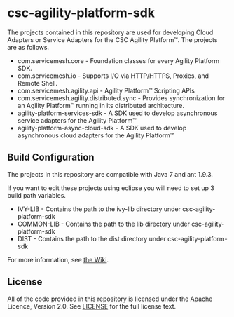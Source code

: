 # csc-agility-platform-sdk
The projects contained in this repository are used for developing Cloud Adapters or Service Adapters for the CSC Agility Platform&trade;. The projects are as follows.
* com.servicemesh.core - Foundation classes for every Agility Platform SDK.
* com.servicemesh.io - Supports I/O via HTTP/HTTPS, Proxies, and Remote Shell.
* com.servicemesh.agility.api - Agility Platform&trade; Scripting APIs
* com.servicemesh.agility.distributed.sync - Provides synchronization for an Agility Platform&trade; running in its distributed architecture.
* agility-platform-services-sdk - A SDK used to develop asynchronous service adapters for the Agility Platform&trade;
* agility-platform-async-cloud-sdk - A SDK used to develop asynchronous cloud adapters for the Agility Platform&trade;

## Build Configuration

The projects in this repository are compatible with Java 7 and ant 1.9.3.

If you want to edit these projects using eclipse you will need to set up 3 build path variables.
* IVY-LIB - Contains the path to the ivy-lib directory under csc-agility-platform-sdk
* COMMON-LIB - Contains the path to the lib directory under csc-agility-platform-sdk
* DIST - Contains the path to the dist directory under csc-agility-platform-sdk

For more information, see [the Wiki](https://github.com/csc/csc-agility-platform-sdk/wiki).

## License
All of the code provided in this repository is licensed under the Apache Licence, Version 2.0. See [LICENSE](https://github.com/csc/csc-agility-platform-sdk/blob/master/LICENSE) for the full license text.